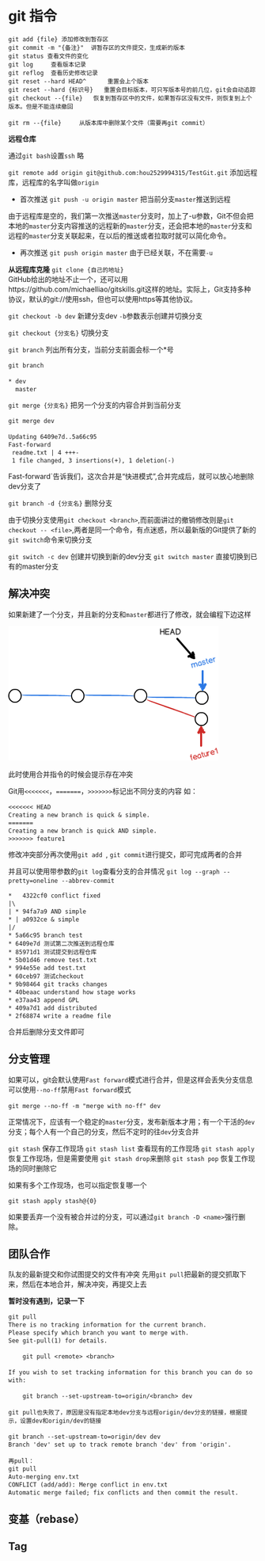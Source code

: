 

# git 指令

```
git add {file} 添加修改到暂存区
git commit -m "{备注}"  讲暂存区的文件提交，生成新的版本
git status 查看文件的变化
git log     查看版本记录
git reflog  查看历史修改记录
git reset --hard HEAD^      重置会上个版本
git reset --hard {标识号}   重置会目标版本，可只写版本号的前几位，git会自动追踪
git checkout --{file}   恢复到暂存区中的文件，如果暂存区没有文件，则恢复到上个版本。但是不能连续撤回

git rm --{file}     从版本库中删除某个文件（需要再git commit）
```

**远程仓库**

通过`git bash`设置`ssh`  略

`git remote add origin git@github.com:hou2529994315/TestGit.git`        添加远程库，远程库的名字叫做`origin`


* 首次推送
`git push -u origin master`     把当前分支`master`推送到远程

由于远程库是空的，我们第一次推送`master`分支时，加上了-u参数，Git不但会把本地的`master`分支内容推送的远程新的`master`分支，还会把本地的`master`分支和远程的`master`分支关联起来，在以后的推送或者拉取时就可以简化命令。

* 再次推送
`git push origin master`        由于已经关联，不在需要`-u`



**从远程库克隆**
`git clone {自己的地址}`  
GitHub给出的地址不止一个，还可以用https://github.com/michaelliao/gitskills.git这样的地址。实际上，Git支持多种协议，默认的git://使用ssh，但也可以使用https等其他协议。


`git checkout -b dev`       新建分支dev  `-b`参数表示创建并切换分支

`git checkout {分支名}`      切换分支


`git branch`            列出所有分支，当前分支前面会标一个*号

```
git branch

* dev
  master
```

`git merge {分支名}`     把另一个分支的内容合并到当前分支
```
git merge dev

Updating 6409e7d..5a66c95
Fast-forward
 readme.txt | 4 +++-
 1 file changed, 3 insertions(+), 1 deletion(-)
```
Fast-forward`告诉我们，这次合并是“快进模式”,合并完成后，就可以放心地删除dev分支了

`git branch -d {分支名}`        删除分支

由于切换分支使用`git checkout <branch>`,而前面讲过的撤销修改则是`git checkout -- <file>`,两者是同一个命令，有点迷惑，所以最新版的Git提供了新的`git switch`命令来切换分支

`git switch -c dev`         创建并切换到新的dev分支
`git switch master`         直接切换到已有的master分支




## 解决冲突

如果新建了一个分支，并且新的分支和`master`都进行了修改，就会编程下边这样

![](../Git/assets/2020-11-19-15-48-22.png)

此时使用合并指令的时候会提示存在冲突


Git用`<<<<<<<`，`=======`，`>>>>>>>`标记出不同分支的内容
如：
```
<<<<<<< HEAD
Creating a new branch is quick & simple.
=======
Creating a new branch is quick AND simple.
>>>>>>> feature1
```

修改冲突部分再次使用`git add `, `git commit`进行提交，即可完成两者的合并

并且可以使用带参数的`git log`查看分支的合并情况
`git log --graph --pretty=oneline --abbrev-commit`

```
*   4322cf0 conflict fixed
|\  
| * 94fa7a9 AND simple
* | a0932ce & simple
|/  
* 5a66c95 branch test
* 6409e7d 测试第二次推送到远程仓库
* 85971d1 测试提交到远程仓库
* 5b01d46 remove test.txt
* 994e55e add test.txt
* 60ceb97 测试checkout
* 9b98464 git tracks changes
* 40beaac understand how stage works
* e37aa43 append GPL
* 409a7d1 add distributed
* 2f68874 write a readme file
```
合并后删除分支文件即可


## 分支管理
如果可以，git会默认使用`Fast forward`模式进行合并，但是这样会丢失分支信息
可以使用`--no-ff`禁用`Fast forward`模式

`git merge --no-ff -m "merge with no-ff" dev`

正常情况下，应该有一个稳定的`master`分支，发布新版本才用；有一个干活的`dev`分支；每个人有一个自己的分支，然后不定时的往`dev`分支合并


`git stash`     保存工作现场
`git stash list`    查看现有的工作现场
`git stash apply`   恢复工作现场，但是需要使用  `git stash drop`来删除
`git stash pop`     恢复工作现场的同时删除它

如果有多个工作现场，也可以指定恢复哪一个
```
git stash apply stash@{0}
```

如果要丢弃一个没有被合并过的分支，可以通过`git branch -D <name>`强行删除。


## 团队合作
队友的最新提交和你试图提交的文件有冲突
先用`git pull`把最新的提交抓取下来，然后在本地合并，解决冲突，再提交上去


**暂时没有遇到，记录一下**
```
git pull
There is no tracking information for the current branch.
Please specify which branch you want to merge with.
See git-pull(1) for details.

    git pull <remote> <branch>

If you wish to set tracking information for this branch you can do so with:

    git branch --set-upstream-to=origin/<branch> dev

git pull也失败了，原因是没有指定本地dev分支与远程origin/dev分支的链接，根据提示，设置dev和origin/dev的链接

git branch --set-upstream-to=origin/dev dev
Branch 'dev' set up to track remote branch 'dev' from 'origin'.

再pull：
git pull
Auto-merging env.txt
CONFLICT (add/add): Merge conflict in env.txt
Automatic merge failed; fix conflicts and then commit the result.

```


## 变基（rebase）

## Tag
